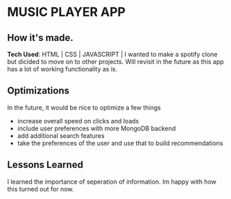 # MUSIC PLAYER APP


## How it's made. 

**Tech Used**: HTML | CSS | JAVASCRIPT |
I wanted to make a spotify clone but dicided to move on to other projects. Will revisit in the future as this app has a lot of working functionality as is.

## Optimizations
In the future, it would be nice to optimize a few things
- increase overall speed on clicks and loads
- include user preferences with more MongoDB backend
- add additional search features
- take the preferences of the user and use that to build recommendations 


## Lessons Learned
I learned the importance of seperation of information. Im happy with how this turned out for now.